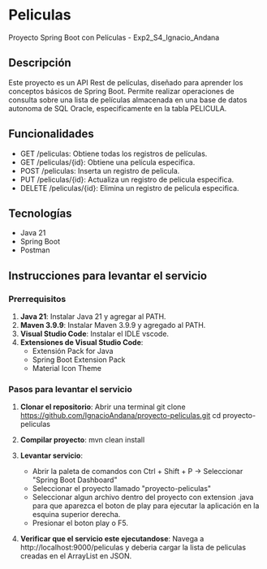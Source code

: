 # Peliculas
Proyecto Spring Boot con Películas - Exp2_S4_Ignacio_Andana

## Descripción
Este proyecto es un API Rest de películas, diseñado para aprender los conceptos básicos de Spring Boot. Permite realizar operaciones de consulta sobre una lista de películas almacenada en una base de datos autonoma de SQL Oracle, especificamente en la tabla PELICULA.

## Funcionalidades
- GET /peliculas: Obtiene todas los registros de películas.
- GET /peliculas/{id}: Obtiene una película especifica.
- POST /peliculas: Inserta un registro de pelicula.
- PUT /peliculas/{id}: Actualiza un registro de pelicula especifica.
- DELETE /peliculas/{id}: Elimina un registro de pelicula especifica.

## Tecnologías
- Java 21
- Spring Boot
- Postman

## Instrucciones para levantar el servicio

### Prerrequisitos
1. **Java 21**: Instalar Java 21 y agregar al PATH.
2. **Maven 3.9.9**: Instalar Maven 3.9.9 y agregado al PATH.
3. **Visual Studio Code**: Instalar el IDLE vscode.
4. **Extensiones de Visual Studio Code**:
   - Extensión Pack for Java
   - Spring Boot Extension Pack
   - Material Icon Theme

### Pasos para levantar el servicio

1. **Clonar el repositorio**:
   Abrir una terminal 
   git clone https://github.com/IgnacioAndana/proyecto-peliculas.git
   cd proyecto-peliculas

2. **Compilar proyecto**:
    mvn clean install

3. **Levantar servicio**:
    - Abrir la paleta de comandos con Ctrl + Shift + P -> Seleccionar "Spring Boot Dashboard"
    - Seleccionar el proyecto llamado "proyecto-peliculas"
    - Seleccionar algun archivo dentro del proyecto con extension .java para que aparezca el boton de play para ejecutar la aplicación en la esquina superior derecha.
    - Presionar el boton play o F5.

4. **Verificar que el servicio este ejecutandose**:
    Navega a http://localhost:9000/peliculas y deberia cargar la lista de peliculas creadas en el ArrayList en JSON.

